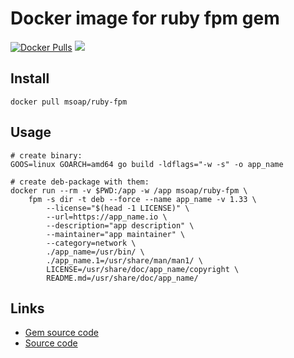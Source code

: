 # Docker image for ruby fpm gem

[![Docker Pulls](https://img.shields.io/docker/pulls/msoap/ruby-fpm.svg?maxAge=3600)](https://hub.docker.com/r/msoap/ruby-fpm) [![](https://images.microbadger.com/badges/image/msoap/ruby-fpm.svg)](https://microbadger.com/images/msoap/ruby-fpm)

## Install

    docker pull msoap/ruby-fpm

## Usage

    # create binary:
	GOOS=linux GOARCH=amd64 go build -ldflags="-w -s" -o app_name
    
    # create deb-package with them:
	docker run --rm -v $PWD:/app -w /app msoap/ruby-fpm \
		fpm -s dir -t deb --force --name app_name -v 1.33 \
			--license="$(head -1 LICENSE)" \
			--url=https://app_name.io \
			--description="app description" \
			--maintainer="app maintainer" \
			--category=network \
			./app_name=/usr/bin/ \
			./app_name.1=/usr/share/man/man1/ \
			LICENSE=/usr/share/doc/app_name/copyright \
			README.md=/usr/share/doc/app_name/

## Links

  * [Gem source code](https://github.com/jordansissel/fpm)
  * [Source code](https://github.com/msoap/etc/blob/master/fpm-docker)
